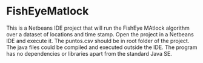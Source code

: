 # FishEyeMatlock

This is a Netbeans IDE project that will run the FishEye MAtlock algorithm over a dataset of locations and time stamp. Open the project in a Netbeans IDE and execute it. The puntos.csv should be in root folder of the project. The java files could be compiled and executed outside the IDE. The program has no dependencies or libraries apart from the standard Java SE.
